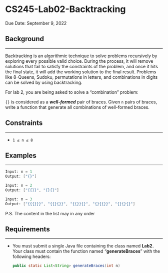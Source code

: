 # CS245-Lab02-Backtracking

Due Date: September 9, 2022

## Background

---

Backtracking is an algorithmic technique to solve problems recursively by exploring every possible valid choice. During the process, it will remove solutions that fail to satisfy the constraints of the problem, and once it hits the final state, it will add the working solution to the final result. Problems like 8-Queens, Sudoku, permutations in letters, and combinations in digits can be solved by using backtracking.

For lab 2, you are being asked to solve a “combination” problem:

`{}` is considered as a ***well-formed*** pair of braces. Given `n` pairs of braces, write a function that generate all combinations of well-formed braces.

## Constraints

---

- `1 ≤ n ≤ 8`

## Examples

---

```go
Input: n = 1
Output: ["{}"]
```

```go
Input: n = 2
Output: ["{{}}", "{}{}"]
```

```go
Input: n = 3
Output: ["{{{}}}", "{{}{}}", "{{}}{}", "{}{{}}", "{}{}{}"]
```

P.S. The content in the list may in any order

## Requirements

---

- You must submit a single Java file containing the class named **Lab2.** Your class must contain the function named “**generateBraces**” with the following headers:
    
    ```java
    public static List<String> generateBraces(int n)
    ```
    
